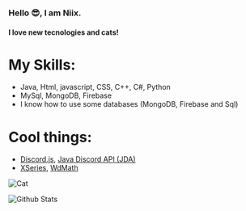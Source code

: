 ### Hello 😎, I am Niix.
#### I love new tecnologies and cats!

# My Skills:
* Java, Html, javascript, CSS, C++, C#, Python
* MySql, MongoDB, Firebase
* I know how to use some databases (MongoDB, Firebase and Sql)

# Cool things:
* [Discord.js](https://discord.js.org/#/), [Java Discord API (JDA)](https://github.com/DV8FromTheWorld/JDA)
* [XSeries](https://github.com/CryptoMorin/XSeries), [WdMath](https://github.com/Niix-Dan/WdMath)

![Cat](https://github.com/Niix-Dan/Niix-Dan/blob/main/cats.gif?raw=true)


![Github Stats](https://github-readme-stats.vercel.app/api?username=niix-dan&show_icons=true)
